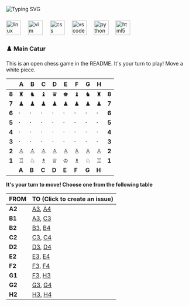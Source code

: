 <p align="left">
  <img src="https://readme-typing-svg.demolab.com?font=Fira+Code&size=22&pause=1200&color=14F195&width=550&lines=Selamat+Datang+di+GitHub+saya!;Calon+developer+yang+lagi+belajar;Python+%7C+CSS+%7C+HTML" alt="Typing SVG" />
</p>

###

<div align="left">
  <img src="https://cdn.jsdelivr.net/gh/devicons/devicon/icons/linux/linux-original.svg" height="40" alt="linux logo"  />
  <img width="12" />
  <img src="https://cdn.jsdelivr.net/gh/devicons/devicon/icons/vim/vim-original.svg" height="40" alt="vim logo"  />
  <img width="12" />
  <img src="https://cdn.jsdelivr.net/gh/devicons/devicon/icons/css3/css3-original.svg" height="40" alt="css logo"  />
  <img width="12" />
  <img src="https://cdn.jsdelivr.net/gh/devicons/devicon/icons/vscode/vscode-original.svg" height="40" alt="vscode logo"  />
  <img width="12" />
  <img src="https://cdn.jsdelivr.net/gh/devicons/devicon/icons/python/python-original.svg" height="40" alt="python logo"  />
  <img width="12" />
  <img src="https://cdn.jsdelivr.net/gh/devicons/devicon/icons/html5/html5-original.svg" height="40" alt="html5 logo"  />
</div>

###

<div align="center">
</div>

###

### ♟️ Main Catur

<!-- BEGIN CHESS BOARD -->
This is an open chess game in the README. It's your turn to play! Move a white piece.


|     | A | B | C | D | E | F | G | H |     |
|-----|---|---|---|---|---|---|---|---|-----|
| **8** | ♜ | ♞ | ♝ | ♛ | ♚ | ♝ | ♞ | ♜ | **8** |
| **7** | ♟ | ♟ | ♟ | ♟ | ♟ | ♟ | ♟ | ♟ | **7** |
| **6** | · | · | · | · | · | · | · | · | **6** |
| **5** | · | · | · | · | · | · | · | · | **5** |
| **4** | · | · | · | · | · | · | · | · | **4** |
| **3** | · | · | · | · | · | · | · | · | **3** |
| **2** | ♙ | ♙ | ♙ | ♙ | ♙ | ♙ | ♙ | ♙ | **2** |
| **1** | ♖ | ♘ | ♗ | ♕ | ♔ | ♗ | ♘ | ♖ | **1** |
|     | **A** | **B** | **C** | **D** | **E** | **F** | **G** | **H** |     |


**It's your turn to move! Choose one from the following table**

| FROM | TO (Click to create an issue) |
|------|-------------------------------|
| **A2** | [A3](https://github.com/mfrnudin/mfrnudin/issues/new?title=Chess%3A%20Move%20A2%20to%20A3&body=Please%20do%20not%20change%20the%20title.%20Just%20click%20%22Submit%20new%20issue%22.), [A4](https://github.com/mfrnudin/mfrnudin/issues/new?title=Chess%3A%20Move%20A2%20to%20A4&body=Please%20do%20not%20change%20the%20title.%20Just%20click%20%22Submit%20new%20issue%22.) |
| **B1** | [A3](https://github.com/mfrnudin/mfrnudin/issues/new?title=Chess%3A%20Move%20B1%20to%20A3&body=Please%20do%20not%20change%20the%20title.%20Just%20click%20%22Submit%20new%20issue%22.), [C3](https://github.com/mfrnudin/mfrnudin/issues/new?title=Chess%3A%20Move%20B1%20to%20C3&body=Please%20do%20not%20change%20the%20title.%20Just%20click%20%22Submit%20new%20issue%22.) |
| **B2** | [B3](https://github.com/mfrnudin/mfrnudin/issues/new?title=Chess%3A%20Move%20B2%20to%20B3&body=Please%20do%20not%20change%20the%20title.%20Just%20click%20%22Submit%20new%20issue%22.), [B4](https://github.com/mfrnudin/mfrnudin/issues/new?title=Chess%3A%20Move%20B2%20to%20B4&body=Please%20do%20not%20change%20the%20title.%20Just%20click%20%22Submit%20new%20issue%22.) |
| **C2** | [C3](https://github.com/mfrnudin/mfrnudin/issues/new?title=Chess%3A%20Move%20C2%20to%20C3&body=Please%20do%20not%20change%20the%20title.%20Just%20click%20%22Submit%20new%20issue%22.), [C4](https://github.com/mfrnudin/mfrnudin/issues/new?title=Chess%3A%20Move%20C2%20to%20C4&body=Please%20do%20not%20change%20the%20title.%20Just%20click%20%22Submit%20new%20issue%22.) |
| **D2** | [D3](https://github.com/mfrnudin/mfrnudin/issues/new?title=Chess%3A%20Move%20D2%20to%20D3&body=Please%20do%20not%20change%20the%20title.%20Just%20click%20%22Submit%20new%20issue%22.), [D4](https://github.com/mfrnudin/mfrnudin/issues/new?title=Chess%3A%20Move%20D2%20to%20D4&body=Please%20do%20not%20change%20the%20title.%20Just%20click%20%22Submit%20new%20issue%22.) |
| **E2** | [E3](https://github.com/mfrnudin/mfrnudin/issues/new?title=Chess%3A%20Move%20E2%20to%20E3&body=Please%20do%20not%20change%20the%20title.%20Just%20click%20%22Submit%20new%20issue%22.), [E4](https://github.com/mfrnudin/mfrnudin/issues/new?title=Chess%3A%20Move%20E2%20to%20E4&body=Please%20do%20not%20change%20the%20title.%20Just%20click%20%22Submit%20new%20issue%22.) |
| **F2** | [F3](https://github.com/mfrnudin/mfrnudin/issues/new?title=Chess%3A%20Move%20F2%20to%20F3&body=Please%20do%20not%20change%20the%20title.%20Just%20click%20%22Submit%20new%20issue%22.), [F4](https://github.com/mfrnudin/mfrnudin/issues/new?title=Chess%3A%20Move%20F2%20to%20F4&body=Please%20do%20not%20change%20the%20title.%20Just%20click%20%22Submit%20new%20issue%22.) |
| **G1** | [F3](https://github.com/mfrnudin/mfrnudin/issues/new?title=Chess%3A%20Move%20G1%20to%20F3&body=Please%20do%20not%20change%20the%20title.%20Just%20click%20%22Submit%20new%20issue%22.), [H3](https://github.com/mfrnudin/mfrnudin/issues/new?title=Chess%3A%20Move%20G1%20to%20H3&body=Please%20do%20not%20change%20the%20title.%20Just%20click%20%22Submit%20new%20issue%22.) |
| **G2** | [G3](https://github.com/mfrnudin/mfrnudin/issues/new?title=Chess%3A%20Move%20G2%20to%20G3&body=Please%20do%20not%20change%20the%20title.%20Just%20click%20%22Submit%20new%20issue%22.), [G4](https://github.com/mfrnudin/mfrnudin/issues/new?title=Chess%3A%20Move%20G2%20to%20G4&body=Please%20do%20not%20change%20the%20title.%20Just%20click%20%22Submit%20new%20issue%22.) |
| **H2** | [H3](https://github.com/mfrnudin/mfrnudin/issues/new?title=Chess%3A%20Move%20H2%20to%20H3&body=Please%20do%20not%20change%20the%20title.%20Just%20click%20%22Submit%20new%20issue%22.), [H4](https://github.com/mfrnudin/mfrnudin/issues/new?title=Chess%3A%20Move%20H2%20to%20H4&body=Please%20do%20not%20change%20the%20title.%20Just%20click%20%22Submit%20new%20issue%22.) |
<!-- END CHESS BOARD -->
